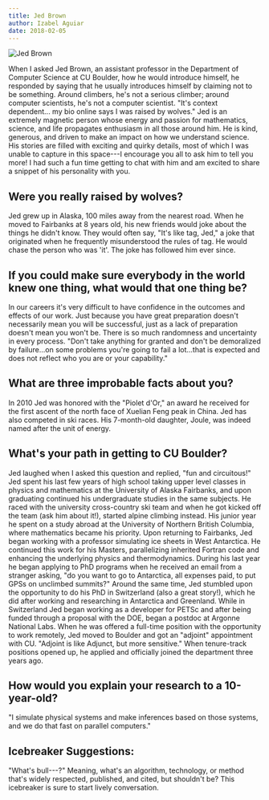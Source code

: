 ```yaml
---
title: Jed Brown
author: Izabel Aguiar
date: 2018-02-05
---
```


![Jed Brown](https://www.colorado.edu/cs/sites/default/files/styles/medium/public/article-image/jedbrown.jpg?itok=_dE0DN35)

When I asked Jed Brown, an assistant professor in the Department of
Computer Science at CU Boulder, how he would introduce himself, he
responded by saying that he usually introduces himself by claiming not
to be something. Around climbers, he's not a serious climber; around
computer scientists, he's not a computer scientist. "It's context
dependent... my bio online says I was raised by wolves." Jed is an
extremely magnetic person whose energy and passion for mathematics,
science, and life propagates enthusiasm in all those around him. He is
kind, generous, and driven to make an impact on how we understand
science. His stories are filled with exciting and quirky details, most
of which I was unable to capture in this space---I encourage you all to
ask him to tell you more! I had such a fun time getting to chat with him
and am excited to share a snippet of his personality with you.

Were you really raised by wolves?
---------------------------------

Jed grew up in Alaska, 100 miles away from the nearest road. When he
moved to Fairbanks at 8 years old, his new friends would joke about the
things he didn't know. They would often say, "It's like tag, Jed," a
joke that originated when he frequently misunderstood the rules of tag.
He would chase the person who was 'it'. The joke has followed him ever
since.

If you could make sure everybody in the world knew one thing, what would that one thing be?
---------------------------------------------------------------------------------------------

In our careers it's very difficult to have confidence in the outcomes
and effects of our work. Just because you have great preparation doesn't
necessarily mean you will be successful, just as a lack of preparation
doesn't mean you won't be. There is so much randomness and uncertainty
in every process. "Don't take anything for granted and don't be
demoralized by failure...on some problems you're going to fail a
lot...that is expected and does not reflect who you are or your
capability."

What are three improbable facts about you?
------------------------------------------

In 2010 Jed was honored with the "Piolet d'Or," an award he received
for the first ascent of the north face of Xuelian Feng peak in China.
Jed has also competed in ski races. His 7-month-old daughter, Joule, was
indeed named after the unit of energy.

What's your path in getting to CU Boulder?
------------------------------------------

Jed laughed when I asked this question and replied, "fun and
circuitous!" Jed spent his last few years of high school taking upper
level classes in physics and mathematics at the University of Alaska
Fairbanks, and upon graduating continued his undergraduate studies in
the same subjects. He raced with the university cross-country ski team
and when he got kicked off the team (ask him about it!), started alpine
climbing instead. His junior year he spent on a study abroad at the
University of Northern British Columbia, where mathematics became his
priority. Upon returning to Fairbanks, Jed began working with a
professor simulating ice sheets in West Antarctica. He continued this
work for his Masters, parallelizing inherited Fortran code and enhancing
the underlying physics and thermodynamics. During his last year he began
applying to PhD programs when he received an email from a stranger
asking, "do you want to go to Antarctica, all expenses paid, to put GPSs
on unclimbed summits?" Around the same time, Jed stumbled upon the
opportunity to do his PhD in Switzerland (also a great story!), which he
did after working and researching in Antarctica and Greenland. While in
Switzerland Jed began working as a developer for PETSc and after being
funded through a proposal with the DOE, began a postdoc at Argonne
National Labs. When he was offered a full-time position with the
opportunity to work remotely, Jed moved to Boulder and got an
"adjoint" appointment with CU. "Adjoint is like Adjunct, but more
sensitive." When tenure-track positions opened up, he applied and
officially joined the department three years ago.

How would you explain your research to a 10-year-old?
--------------------------------------------------------

"I simulate physical systems and make inferences based on those systems,
and we do that fast on parallel computers."

Icebreaker Suggestions:
-------------------------

"What's bull---?" Meaning, what's an algorithm, technology, or method
that's widely respected, published, and cited, but shouldn't be? This
icebreaker is sure to start lively conversation.

